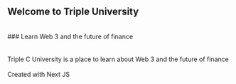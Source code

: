 ## Welcome to Triple University
<br/>
### Learn Web 3 and the future of finance
<br/>
<br/>
<br/>
Triple C University is a place to learn about Web 3 and the future of finance
<br/>
<br/>
Created with Next JS

